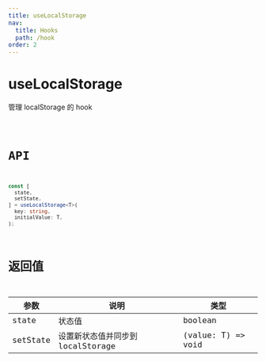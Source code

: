 ```yaml
---
title: useLocalStorage
nav:
  title: Hooks
  path: /hook
order: 2
---
```


# useLocalStorage

管理 localStorage 的 hook

<code src="./demo/useLocalStorage.tsx">

# API

```typescript
const [
  state,
  setState,
] = useLocalStorage<T>(
  key: string,
  initialValue: T,
);
```

# 返回值

| 参数     | 说明                              | 类型               |
| -------- | --------------------------------- | ------------------ |
| state    | 状态值                            | boolean            |
| setState | 设置新状态值并同步到 localStorage | (value: T) => void |
